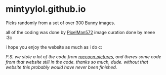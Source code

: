 # mintyylol.github.io

Picks randomly from a set of over 300 Bunny images.

all of the coding was done by [PixelMan572](https://github.com/PixelMan572)
image curation done by meee :3c

i hope you enjoy the website as much as i do c:

*P.S. we stole a lot of the code from [raccoon.pictures](https://raccoon.pictures), and theres some code from that website still in the code. thanks so much, dude. without that website this probably would have never been finished.*
